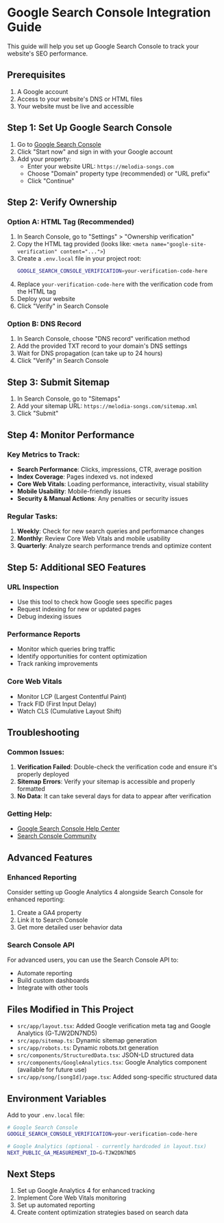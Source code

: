 # Google Search Console Integration Guide

This guide will help you set up Google Search Console to track your website's SEO performance.

## Prerequisites

1. A Google account
2. Access to your website's DNS or HTML files
3. Your website must be live and accessible

## Step 1: Set Up Google Search Console

1. Go to [Google Search Console](https://search.google.com/search-console)
2. Click "Start now" and sign in with your Google account
3. Add your property:
   - Enter your website URL: `https://melodia-songs.com`
   - Choose "Domain" property type (recommended) or "URL prefix"
   - Click "Continue"

## Step 2: Verify Ownership

### Option A: HTML Tag (Recommended)
1. In Search Console, go to "Settings" > "Ownership verification"
2. Copy the HTML tag provided (looks like: `<meta name="google-site-verification" content="...">`)
3. Create a `.env.local` file in your project root:
   ```bash
   GOOGLE_SEARCH_CONSOLE_VERIFICATION=your-verification-code-here
   ```
4. Replace `your-verification-code-here` with the verification code from the HTML tag
5. Deploy your website
6. Click "Verify" in Search Console

### Option B: DNS Record
1. In Search Console, choose "DNS record" verification method
2. Add the provided TXT record to your domain's DNS settings
3. Wait for DNS propagation (can take up to 24 hours)
4. Click "Verify" in Search Console

## Step 3: Submit Sitemap

1. In Search Console, go to "Sitemaps"
2. Add your sitemap URL: `https://melodia-songs.com/sitemap.xml`
3. Click "Submit"

## Step 4: Monitor Performance

### Key Metrics to Track:
- **Search Performance**: Clicks, impressions, CTR, average position
- **Index Coverage**: Pages indexed vs. not indexed
- **Core Web Vitals**: Loading performance, interactivity, visual stability
- **Mobile Usability**: Mobile-friendly issues
- **Security & Manual Actions**: Any penalties or security issues

### Regular Tasks:
1. **Weekly**: Check for new search queries and performance changes
2. **Monthly**: Review Core Web Vitals and mobile usability
3. **Quarterly**: Analyze search performance trends and optimize content

## Step 5: Additional SEO Features

### URL Inspection
- Use this tool to check how Google sees specific pages
- Request indexing for new or updated pages
- Debug indexing issues

### Performance Reports
- Monitor which queries bring traffic
- Identify opportunities for content optimization
- Track ranking improvements

### Core Web Vitals
- Monitor LCP (Largest Contentful Paint)
- Track FID (First Input Delay)
- Watch CLS (Cumulative Layout Shift)

## Troubleshooting

### Common Issues:
1. **Verification Failed**: Double-check the verification code and ensure it's properly deployed
2. **Sitemap Errors**: Verify your sitemap is accessible and properly formatted
3. **No Data**: It can take several days for data to appear after verification

### Getting Help:
- [Google Search Console Help Center](https://support.google.com/webmasters/)
- [Search Console Community](https://support.google.com/webmasters/community)

## Advanced Features

### Enhanced Reporting
Consider setting up Google Analytics 4 alongside Search Console for enhanced reporting:
1. Create a GA4 property
2. Link it to Search Console
3. Get more detailed user behavior data

### Search Console API
For advanced users, you can use the Search Console API to:
- Automate reporting
- Build custom dashboards
- Integrate with other tools

## Files Modified in This Project

- `src/app/layout.tsx`: Added Google verification meta tag and Google Analytics (G-TJW2DN7ND5)
- `src/app/sitemap.ts`: Dynamic sitemap generation
- `src/app/robots.ts`: Dynamic robots.txt generation
- `src/components/StructuredData.tsx`: JSON-LD structured data
- `src/components/GoogleAnalytics.tsx`: Google Analytics component (available for future use)
- `src/app/song/[songId]/page.tsx`: Added song-specific structured data

## Environment Variables

Add to your `.env.local` file:
```bash
# Google Search Console
GOOGLE_SEARCH_CONSOLE_VERIFICATION=your-verification-code-here

# Google Analytics (optional - currently hardcoded in layout.tsx)
NEXT_PUBLIC_GA_MEASUREMENT_ID=G-TJW2DN7ND5
```

## Next Steps

1. Set up Google Analytics 4 for enhanced tracking
2. Implement Core Web Vitals monitoring
3. Set up automated reporting
4. Create content optimization strategies based on search data
